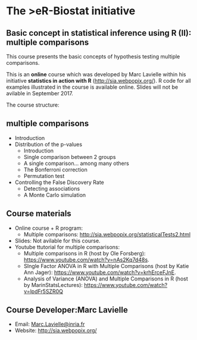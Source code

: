 # The >eR-Biostat initiative
## Basic concept in statistical inference using R (II): multiple comparisons

This course presents the basic concepts of  hypothesis testing multiple comparisons. 

This is an **online** course which was developed by Marc Lavielle within his initiative **statistics in action with R** (http://sia.webpopix.org/).  R code for all examples illustrated in the course is available online. Slides will not be avilable in September 2017.

The course structure:

## multiple comparisons
* Introduction
* Distribution of the p-values
  + Introduction
  + Single comparison between 2 groups
  + A single comparison… among many others
  + The Bonferroni correction
  + Permutation test
* Controlling the False Discovery Rate
  + Detecting associations
  + A Monte Carlo simulation

## Course materials
* Online course + R program:
  + Multiple comparisons:  http://sia.webpopix.org/statisticalTests2.html
* Slides: Not avilable for this course.
* Youtube ttutorial for multiple comparisons:
  + Multiple comparisons in R (host by Ole Forsberg): https://www.youtube.com/watch?v=nAs2Kq7d48s.
  + SIngle Factor ANOVA in R with Multiple Comparisons (host by Katie Ann Jager): https://www.youtube.com/watch?v=krhErceFJnE.
  + Analysis of Variance (ANOVA) and Multiple Comparisons in R (host by MarinStatsLectures): https://www.youtube.com/watch?v=lpdFr5SZR0Q

## Course Developer:Marc Lavielle 
* Email: Marc.Lavielle@inria.fr
* Website: http://sia.webpopix.org/
